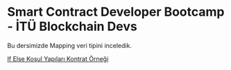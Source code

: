 # Smart Contract Developer Bootcamp - İTÜ Blockchain Devs

Bu dersimizde Mapping veri tipini inceledik.

[If Else Koşul Yapıları Kontrat Örneği](./Mapping.sol)